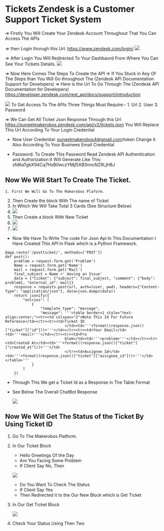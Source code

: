 # Tickets                                Zendesk is a Customer Support Ticket System 



=> Firstly You Will Create Your Zendesk Account Throughout That You Can Access The APIs

=> then Login thorugh this Url: https://www.zendesk.com/login/
![](https://github.com/makerobos/tickets/blob/master/ZendeskLogin.PNG)

=> After Login You Will Redirected To Your Dashbaord From Where You Can See Your Tickets Details. 
![](https://github.com/makerobos/tickets/blob/master/DashboardLogin.PNG)

=> Now Here Comes The Steps To Create the API 
=> If You Stuck in Any Of The Steps than You Will Go throughout The (Zendesk API Documentation Support for Developers)
=> Here is the Url To Go Through The (Zendesk API Documentation for Developers) https://developer.zendesk.com/rest_api/docs/support/introduction

![](https://github.com/makerobos/tickets/blob/master/SupportApi.PNG)
  To Get Access To The APIs Three Things Must Require:-
    1. Url 
    2. User
    3. Password 
  
=> We Can Get All Ticket Json Response Through this Url  https://puneetmakerobos.zendesk.com/api/v2/tickets.json
You Will Replace This Url According To Your Login Credential 

* Now User Credential: puneetmakerobos4@gmail.com/token
Change It Also According To Your Businees Email Credential

* Password: To Create This Password Read Zendesk API Authentication and Authorization 
It Will Generate Like This: sfd6aTgkX94Cq7HxB0wczYMjl5XB3nncNZ9LjH8J

## Now We Will Start To Create The Ticket.
 	1. First We Will Go To The Makerobos Plaform.
  2. Then Create the block With The name of Ticket
  3. In Which We Will Take Total 3 Cards (See Structure Below)
  4. ![](https://github.com/makerobos/tickets/blob/master/CreateTicketChatFirst.PNG)
  5. Then Create a block With New Ticket
  6. ![](https://github.com/makerobos/tickets/blob/master/CreateTicketChatSecond.PNG)
  7. ![](https://github.com/makerobos/tickets/blob/master/CreateTicketChatThird.PNG)

* Now We Have To Write The code For Json Api In This Documentation I Have Created This API In Flask which is a Python Framework.
```
@app.route('/postticket/', methods=['POST'])
def post():
    problem = request.form.get('Problem')
    Name = request.form.get('Name')
    mail = request.form.get('Mail')
    final_subject = Name +' Having an Issue'
    data = {"ticket": {"subject": final_subject, "comment": {"body": problem}, "external_id": mail}}
    response = requests.post(url, auth=(user, pwd), headers={"Content-Type": "application/json"}, data=json.dumps(data))
    return jsonify({
        "entries": [
            {
                "template_type": "message",
                "message": '''<table border=1 style="text-align:center;"><tr><td colspan="2">Note This Id For Future Reference</td></tr><tr><td>Ticket ID
                           </td><td>'''+format((response.json()["ticket"]["id"]))+'''</td></tr><tr><td>Your Email</td><td>'''+mail+'''</td></tr><tr><td>Pro
                           blem</td><td>'''+problem+'''</td></tr><tr><td>Created At</td><td>'''+format((response.json()["ticket"]["created_at"]))+'''</td>
                           </tr><td>Assignee Id</td><td>'''+format((response.json()["ticket"]["assignee_id"]))+'''</td></table>'''
            }
        ]
    })

```
* Through This We get a Ticket Id as a Response in The Table Format 
* See Below The Overall ChatBot Response

  ![](https://github.com/makerobos/tickets/blob/master/CreateTicketChatBot.jpeg)
 
## Now We Will Get The Status of the Ticket By Using Ticket ID
  1. Go To The Makerobos Platform.
  2. In Our Ticket Block
      * Hello Greetings Of the Day 
      * Are You Facing Some Problem 
      * If Client Say No, Then
      
       ![](https://github.com/makerobos/tickets/blob/master/StatusByTicketIdfirst.PNG)
       
      * Do You Want To Check The Status 
      * If Client Say Yes 
      * Then Redirected it to the Our New Block which is Get Ticket 
  3. In Our Get Ticket Block
      
      ![](https://github.com/makerobos/tickets/blob/master/status_by_ticketid_getticblock.PNG)
      
  4. Check Your Status Using Then Two
      
      
      
  
        
        
      
      
    






  
  

